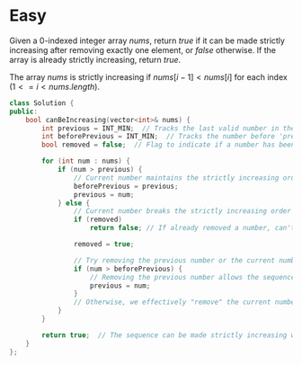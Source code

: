 # Easy

Given a 0-indexed integer array $nums$, return $true$ if it can be made strictly increasing after removing exactly one element, or $false$ otherwise. If the array is already strictly increasing, return $true$.

The array $nums$ is strictly increasing if $nums[i - 1] < nums[i]$ for each index $(1 <= i < nums.length)$.

```cpp
class Solution {
public:
    bool canBeIncreasing(vector<int>& nums) {
        int previous = INT_MIN;  // Tracks the last valid number in the sequence
        int beforePrevious = INT_MIN;  // Tracks the number before 'previous'
        bool removed = false;  // Flag to indicate if a number has been removed

        for (int num : nums) {
            if (num > previous) {
                // Current number maintains the strictly increasing order
                beforePrevious = previous;
                previous = num;
            } else {
                // Current number breaks the strictly increasing order
                if (removed) 
                    return false; // If already removed a number, can't fix the sequence

                removed = true;

                // Try removing the previous number or the current number
                if (num > beforePrevious) {
                    // Removing the previous number allows the sequence to continue
                    previous = num;
                }
                // Otherwise, we effectively "remove" the current number by skipping it
            }
        }

        return true;  // The sequence can be made strictly increasing with at most one removal
    }
};
```

